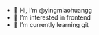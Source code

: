 - 👋 Hi, I’m @yingmiaohuangg
- 👀 I’m interested in frontend
- 🌱 I’m currently learning git

<!---
yingmiaohuangg/yingmiaohuangg is a ✨ special ✨ repository because its `README.md` (this file) appears on your GitHub profile.
You can click the Preview link to take a look at your changes.
--->
